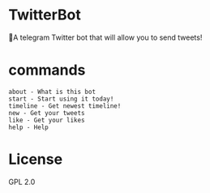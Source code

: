 # TwitterBot
🦉A telegram Twitter bot that will allow you to send tweets!
# commands
```
about - What is this bot
start - Start using it today!
timeline - Get newest timeline!
new - Get your tweets
like - Get your likes
help - Help
```

# License
GPL 2.0